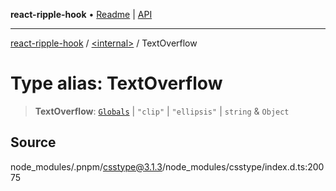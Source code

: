 **react-ripple-hook** • [Readme](../../README.md) \| [API](../../globals.md)

---

[react-ripple-hook](../../README.md) / [\<internal\>](../README.md) / TextOverflow

# Type alias: TextOverflow

> **TextOverflow**: [`Globals`](Globals.md) \| `"clip"` \| `"ellipsis"` \| `string` & `Object`

## Source

node_modules/.pnpm/csstype@3.1.3/node_modules/csstype/index.d.ts:20075
